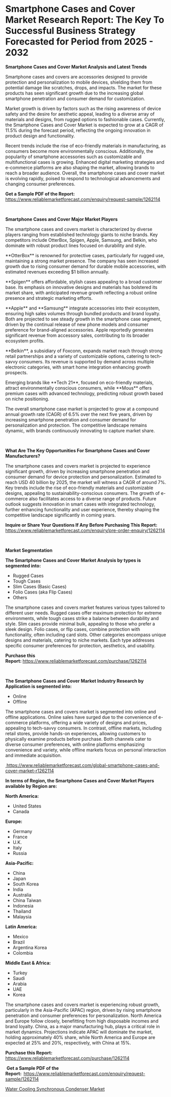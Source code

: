 <p><h1>Smartphone Cases and Cover Market Research Report: The Key To Successful Business Strategy Forecasted for Period from 2025 - 2032</h1></p><p><strong>Smartphone Cases and Cover Market Analysis and Latest Trends</strong></p>
<p><p>Smartphone cases and covers are accessories designed to provide protection and personalization to mobile devices, shielding them from potential damage like scratches, drops, and impacts. The market for these products has seen significant growth due to the increasing global smartphone penetration and consumer demand for customization. </p><p>Market growth is driven by factors such as the rising awareness of device safety and the desire for aesthetic appeal, leading to a diverse array of materials and designs, from rugged options to fashionable cases. Currently, the Smartphone Cases and Cover Market is expected to grow at a CAGR of 11.5% during the forecast period, reflecting the ongoing innovation in product design and functionality. </p><p>Recent trends include the rise of eco-friendly materials in manufacturing, as consumers become more environmentally conscious. Additionally, the popularity of smartphone accessories such as customizable and multifunctional cases is growing. Enhanced digital marketing strategies and e-commerce platforms are also shaping the market, allowing brands to reach a broader audience. Overall, the smartphone cases and cover market is evolving rapidly, poised to respond to technological advancements and changing consumer preferences.</p></p>
<p><strong>Get a Sample PDF of the Report:&nbsp;</strong> <a href="https://www.reliablemarketforecast.com/enquiry/request-sample/1262114?utm_campaign=2478&utm_medium=2&utm_source=Github&utm_content=ia&utm_term=06042025&utm_id=smartphone-cases-and-cover">https://www.reliablemarketforecast.com/enquiry/request-sample/1262114</a></p>
<p>&nbsp;</p>
<p><strong>Smartphone Cases and Cover Major Market Players</strong></p>
<p><p>The smartphone cases and covers market is characterized by diverse players ranging from established technology giants to niche brands. Key competitors include OtterBox, Spigen, Apple, Samsung, and Belkin, who dominate with robust product lines focused on durability and style.</p><p>**OtterBox** is renowned for protective cases, particularly for rugged use, maintaining a strong market presence. The company has seen increased growth due to rising consumer demand for durable mobile accessories, with estimated revenues exceeding $1 billion annually.</p><p>**Spigen** offers affordable, stylish cases appealing to a broad customer base. Its emphasis on innovative designs and materials has bolstered its market share, with anticipated revenue growth reflecting a robust online presence and strategic marketing efforts.</p><p>**Apple** and **Samsung** integrate accessories into their ecosystem, ensuring high sales volumes through bundled products and brand loyalty. Both are projected to see steady growth in the smartphone case segment, driven by the continual release of new phone models and consumer preference for brand-aligned accessories. Apple reportedly generates significant revenue from accessory sales, contributing to its broader ecosystem profits.</p><p>**Belkin**, a subsidiary of Foxconn, expands market reach through strong retail partnerships and a variety of customizable options, catering to tech-savvy consumers. Its revenue is supported by demand across multiple electronic categories, with smart home integration enhancing growth prospects.</p><p>Emerging brands like **Tech 21**, focused on eco-friendly materials, attract environmentally conscious consumers, while **Mous** offers premium cases with advanced technology, predicting robust growth based on niche positioning.</p><p>The overall smartphone case market is projected to grow at a compound annual growth rate (CAGR) of 6.5% over the next five years, driven by increasing smartphone penetration and consumer demand for personalization and protection. The competitive landscape remains dynamic, with brands continuously innovating to capture market share.</p></p>
<p>&nbsp;</p>
<p><strong>What Are The Key Opportunities For Smartphone Cases and Cover Manufacturers?</strong></p>
<p><p>The smartphone cases and covers market is projected to experience significant growth, driven by increasing smartphone penetration and consumer demand for device protection and personalization. Estimated to reach USD 40 billion by 2025, the market will witness a CAGR of around 7%. Key trends include the rise of eco-friendly materials and customizable designs, appealing to sustainability-conscious consumers. The growth of e-commerce also facilitates access to a diverse range of products. Future outlook suggests innovation in smart cases with integrated technology, further enhancing functionality and user experience, thereby shaping the competitive landscape significantly in coming years.</p></p>
<p><strong>Inquire or Share Your Questions If Any Before Purchasing This Report:</strong> <a href="https://www.reliablemarketforecast.com/enquiry/pre-order-enquiry/1262114?utm_campaign=2478&utm_medium=2&utm_source=Github&utm_content=ia&utm_term=06042025&utm_id=smartphone-cases-and-cover">https://www.reliablemarketforecast.com/enquiry/pre-order-enquiry/1262114</a></p>
<p>&nbsp;</p>
<p><strong>Market Segmentation</strong></p>
<p><strong>The Smartphone Cases and Cover Market Analysis by types is segmented into:</strong></p>
<p><ul><li>Rugged Cases</li><li>Tough Cases</li><li>Slim Cases (Basic Cases)</li><li>Folio Cases (aka Flip Cases)</li><li>Others</li></ul></p>
<p><p>The smartphone cases and covers market features various types tailored to different user needs. Rugged cases offer maximum protection for extreme environments, while tough cases strike a balance between durability and style. Slim cases provide minimal bulk, appealing to those who prefer a sleek design. Folio cases, or flip cases, combine protection with functionality, often including card slots. Other categories encompass unique designs and materials, catering to niche markets. Each type addresses specific consumer preferences for protection, aesthetics, and usability.</p></p>
<p><strong>Purchase this Report:&nbsp;</strong><a href="https://www.reliablemarketforecast.com/purchase/1262114?utm_campaign=2478&utm_medium=2&utm_source=Github&utm_content=ia&utm_term=06042025&utm_id=smartphone-cases-and-cover">https://www.reliablemarketforecast.com/purchase/1262114</a></p>
<p>&nbsp;</p>
<p><strong>The Smartphone Cases and Cover Market Industry Research by Application is segmented into:</strong></p>
<p><ul><li>Online</li><li>Offline</li></ul></p>
<p><p>The smartphone cases and covers market is segmented into online and offline applications. Online sales have surged due to the convenience of e-commerce platforms, offering a wide variety of designs and prices, appealing to tech-savvy consumers. In contrast, offline markets, including retail stores, provide hands-on experiences, allowing customers to physically examine products before purchase. Both channels cater to diverse consumer preferences, with online platforms emphasizing convenience and variety, while offline markets focus on personal interaction and immediate acquisition.</p></p>
<p><a href="https://www.reliablemarketforecast.com/global-smartphone-cases-and-cover-market-r1262114?utm_campaign=2478&utm_medium=2&utm_source=Github&utm_content=ia&utm_term=06042025&utm_id=smartphone-cases-and-cover">&nbsp;https://www.reliablemarketforecast.com/global-smartphone-cases-and-cover-market-r1262114</a></p>
<p><strong>In terms of Region, the Smartphone Cases and Cover Market Players available by Region are:</strong></p>
<p>
    <p> <strong> North America: </strong>
        <ul>
            <li>United States</li>
            <li>Canada</li>
        </ul>
        </p> 
    <p> <strong> Europe: </strong>
        <ul>
            <li>Germany</li>
            <li>France</li>
            <li>U.K.</li>
            <li>Italy</li>
            <li>Russia</li>
        </ul>
        </p> 
    <p> <strong> Asia-Pacific: </strong>
        <ul>
            <li>China</li>
            <li>Japan</li>
            <li>South Korea</li>
            <li>India</li>
            <li>Australia</li>
            <li>China Taiwan</li>
            <li>Indonesia</li>
            <li>Thailand</li>
            <li>Malaysia</li>
        </ul>
        </p> 
    <p> <strong> Latin America: </strong>
        <ul>
            <li>Mexico</li>
            <li>Brazil</li>
            <li>Argentina Korea</li>
            <li>Colombia</li>
        </ul>
        </p> 
    <p> <strong> Middle East & Africa: </strong>
        <ul>
            <li>Turkey</li>
            <li>Saudi</li>
            <li>Arabia</li>
            <li>UAE</li>
            <li>Korea</li>
        </ul>
    </p>
    </p>
<p><p>The smartphone cases and covers market is experiencing robust growth, particularly in the Asia-Pacific (APAC) region, driven by rising smartphone penetration and consumer preferences for personalization. North America and Europe follow closely, benefitting from high disposable incomes and brand loyalty. China, as a major manufacturing hub, plays a critical role in market dynamics. Projections indicate APAC will dominate the market, holding approximately 40% share, while North America and Europe are expected at 25% and 20%, respectively, with China at 15%.</p></p>
<p><strong>Purchase this Report: </strong><a href="https://www.reliablemarketforecast.com/purchase/1262114?utm_campaign=2478&utm_medium=2&utm_source=Github&utm_content=ia&utm_term=06042025&utm_id=smartphone-cases-and-cover">https://www.reliablemarketforecast.com/purchase/1262114</a></p>
<p>&nbsp;<strong>Get a Sample PDF of the Report:&nbsp;&nbsp;</strong><a href="https://www.reliablemarketforecast.com/enquiry/request-sample/1262114?utm_campaign=2478&utm_medium=2&utm_source=Github&utm_content=ia&utm_term=06042025&utm_id=smartphone-cases-and-cover">https://www.reliablemarketforecast.com/enquiry/request-sample/1262114</a></p>
<p><strong></strong></p>
<p><p><a href="https://github.com/AlisaRowe24/Market-Research-Report-List-2/blob/main/water-cooling-synchronous-condenser-market.md?utm_campaign=2478&utm_medium=2&utm_source=Github&utm_content=ia&utm_term=06042025&utm_id=smartphone-cases-and-cover">Water Cooling Synchronous Condenser Market</a></p></p>